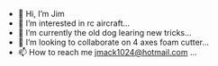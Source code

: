 - 👋 Hi, I’m Jim
- 👀 I’m interested in rc aircraft...
- 🌱 I’m currently the old dog learing new tricks...
- 💞️ I’m looking to collaborate on 4 axes foam cutter...
- 📫 How to reach me jmack1024@hotmail.com ...

<!---
jmack1024/jmack1024 is a ✨ special ✨ repository because its `README.md` (this file) appears on your GitHub profile.
You can click the Preview link to take a look at your changes.
--->
